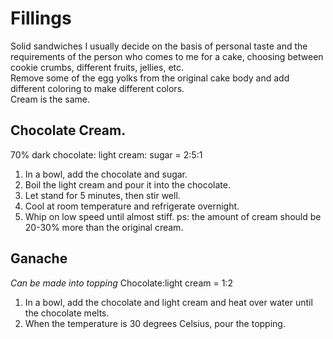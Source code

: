 # Fillings
Solid sandwiches I usually decide on the basis of personal taste and the requirements of the person who comes to me for a cake, choosing between cookie crumbs, different fruits, jellies, etc.<br>
Remove some of the egg yolks from the original cake body and add different coloring to make different colors.<br>
Cream is the same.

## Chocolate Cream.
70% dark chocolate: light cream: sugar = 2:5:1
1. In a bowl, add the chocolate and sugar.
2. Boil the light cream and pour it into the chocolate.
3. Let stand for 5 minutes, then stir well.
4. Cool at room temperature and refrigerate overnight.
5. Whip on low speed until almost stiff.
ps: the amount of cream should be 20-30% more than the original cream.

## Ganache
*Can be made into topping*
Chocolate:light cream = 1:2
1. In a bowl, add the chocolate and light cream and heat over water until the chocolate melts.
2. When the temperature is 30 degrees Celsius, pour the topping.
